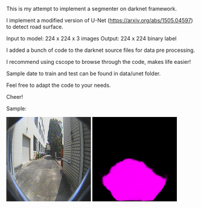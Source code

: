 This is my attempt to implement a segmenter on darknet framework.

I implement a modified version of U-Net (https://arxiv.org/abs/1505.04597) to detect road surface.

Input to model: 224 x 224 x 3 images
Output: 224 x 224 binary label

I added a bunch of code to the darknet source files for data pre processing.

I recommend using cscope to browse through the code, makes life easier!

Sample date to train and test can be found in data/unet folder.

Feel free to adapt the code to your needs.

Cheer!


Sample:

![input image](data/unet/test/1.png)
![output image](data/unet/result/1.png.png)
